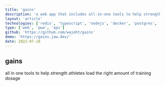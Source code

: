 ```yaml
---
title: 'gains'
description: 'a web app that includes all-in-one tools to help strength athletes load the right amount of training dosage'
layout: 'article'
technologies: ['redis', 'typescript', 'nodejs', 'docker', 'postgres', 'bootstrap', 'vuejs', 'express', 'nginx']
type: ['web', 'pwa', 'api']
github: 'https://github.com/wajeht/gains'
demo: 'https://gains.jaw.dev/'
date: 2022-07-18
---
```


## gains

all in one tools to help strength athletes load the right amount of training dosage
